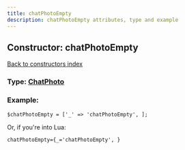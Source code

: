 ```yaml
---
title: chatPhotoEmpty
description: chatPhotoEmpty attributes, type and example
---
```

## Constructor: chatPhotoEmpty  
[Back to constructors index](index.md)






### Type: [ChatPhoto](../types/ChatPhoto.md)


### Example:

```
$chatPhotoEmpty = ['_' => 'chatPhotoEmpty', ];
```  

Or, if you're into Lua:  


```
chatPhotoEmpty={_='chatPhotoEmpty', }

```


